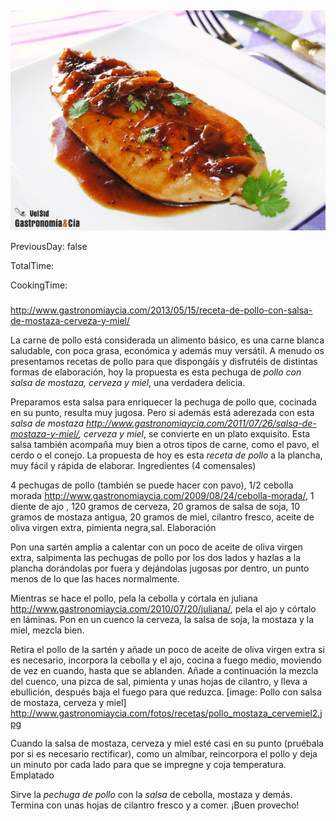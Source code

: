 [title]: #()

## 

[img]: #()

![](../docs/imgs/0044-pollo_mostaza_cervemiel1.jpg)

[#url]:#()

[](http://www.gastronomiaycia.com/2013/05/15/receta-de-pollo-con-salsa-de-mostaza-cerveza-y-miel/)

[recipe-time]: #()

PreviousDay: false

TotalTime: 

CookingTime: 

[ingredients-content]: #()

### 


[content]: #()


http://www.gastronomiaycia.com/2013/05/15/receta-de-pollo-con-salsa-de-mostaza-cerveza-y-miel/

La carne de pollo está considerada un alimento básico, es una carne blanca
saludable, con poca grasa, económica y además muy versátil. A menudo os
presentamos recetas de pollo para que dispongáis y disfrutéis de distintas
formas de elaboración, hoy la propuesta es esta pechuga de *pollo con salsa
de mostaza, cerveza y miel*, una verdadera delicia.

Preparamos esta salsa para enriquecer la pechuga de pollo que, cocinada en
su punto, resulta muy jugosa. Pero si además está aderezada con esta *salsa
de mostaza
<http://www.gastronomiaycia.com/2011/07/26/salsa-de-mostaza-y-miel/>,
cerveza y miel*, se convierte en un plato exquisito. Esta salsa también
acompaña muy bien a otros tipos de carne, como el pavo, el cerdo o el
conejo. La propuesta de hoy es esta *receta de pollo* a la plancha, muy
fácil y rápida de elaborar.
Ingredientes (4 comensales)

4 pechugas de pollo (también se puede hacer con pavo), 1/2 cebolla morada
<http://www.gastronomiaycia.com/2009/08/24/cebolla-morada/>, 1 diente de ajo
, 120 gramos de cerveza, 20 gramos de salsa de soja, 10 gramos de mostaza
antigua, 20 gramos de miel, cilantro fresco, aceite de oliva virgen
extra, pimienta
negra,sal.
Elaboración

Pon una sartén amplia a calentar con un poco de aceite de oliva virgen
extra, salpimenta las pechugas de pollo por los dos lados y hazlas a la
plancha dorándolas por fuera y dejándolas jugosas por dentro, un punto
menos de lo que las haces normalmente.

Mientras se hace el pollo, pela la cebolla y córtala en juliana
<http://www.gastronomiaycia.com/2010/07/20/juliana/>, pela el ajo y córtalo
en láminas. Pon en un cuenco la cerveza, la salsa de soja, la mostaza y la
miel, mezcla bien.

Retira el pollo de la sartén y añade un poco de aceite de oliva virgen
extra si es necesario, incorpora la cebolla y el ajo, cocina a fuego medio,
moviendo de vez en cuando, hasta que se ablanden. Añade a continuación la
mezcla del cuenco, una pizca de sal, pimienta y unas hojas de cilantro, y
lleva a ebullición, después baja el fuego para que reduzca.
[image: Pollo con salsa de mostaza, cerveza y miel]
<http://www.gastronomiaycia.com/fotos/recetas/pollo_mostaza_cervemiel2.jpg>

Cuando la salsa de mostaza, cerveza y miel esté casi en su punto (pruébala
por si es necesario rectificar), como un almíbar, reincorpora el pollo y
deja un minuto por cada lado para que se impregne y coja temperatura.
Emplatado

Sirve la *pechuga de pollo* con la *salsa* de cebolla, mostaza y demás.
Termina con unas hojas de cilantro fresco y a comer. ¡Buen provecho!
